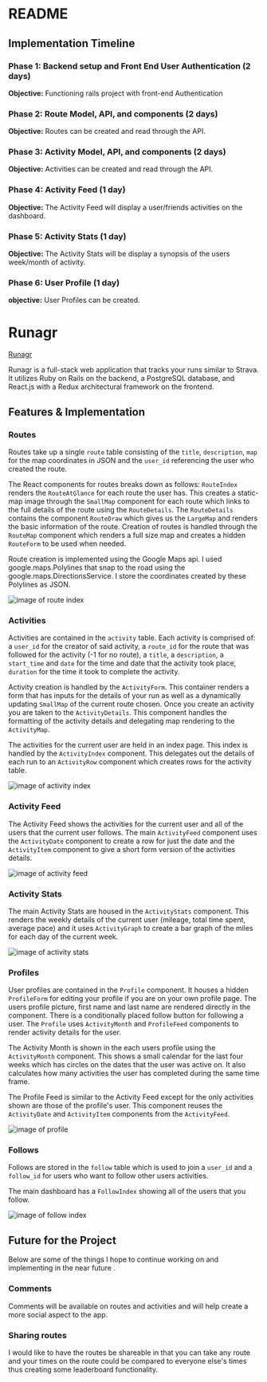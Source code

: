 # README

## Implementation Timeline

### Phase 1: Backend setup and Front End User Authentication (2 days)

**Objective:** Functioning rails project with front-end Authentication

### Phase 2: Route Model, API, and components (2 days)

**Objective:** Routes can be created and read through the API.

### Phase 3: Activity Model, API, and components (2 days)

**Objective:** Activities can be created and read through the API.

### Phase 4: Activity Feed (1 day)

**Objective:** The Activity Feed will display a user/friends activities on the dashboard.

### Phase 5: Activity Stats (1 day)

**Objective:** The Activity Stats will be display a synopsis of the users week/month of activity.

### Phase 6: User Profile (1 day)

**objective:** User Profiles can be created.



# Runagr

[Runagr][heroku]

[heroku]: https://runagr.herokuapp.com

Runagr is a full-stack web application that tracks your runs similar to Strava.  It utilizes Ruby on Rails on the backend, a PostgreSQL database, and React.js with a Redux architectural framework on the frontend.  

## Features & Implementation

### Routes

Routes take up a single `route` table consisting of the `title`, `description`, `map` for the map coordinates in JSON and the `user_id` referencing the user who created the route.

The React components for routes breaks down as follows: `RouteIndex` renders the `RouteAtGlance` for each route the user has. This creates a static-map image through the `SmallMap` component for each route which links to the full details of the route using the `RouteDetails`. The `RouteDetails` contains the component `RouteDraw` which gives us the `LargeMap` and renders the basic information of the route. Creation of routes is handled through the `RouteMap` component which renders a full size map and creates a hidden `RouteForm` to be used when needed.

Route creation is implemented using the Google Maps api. I used google.maps.Polylines that snap to the road using the google.maps.DirectionsService. I store the coordinates created by these Polylines as JSON.

![image of route index](docs/wireframes/route-index.png)

### Activities

Activities are contained in the `activity` table. Each activity is comprised of: a `user_id` for the creator of said activity, a `route_id` for the route that was followed for the activity (-1 for no route), a `title`, a `description`, a `start_time` and `date` for the time and date that the activity took place, `duration` for the time it took to complete the activity.

Activity creation is handled by the `ActivityForm`. This container renders a form that has inputs for the details of your run as well as a dynamically updating `SmallMap` of the current route chosen. Once you create an activity you are taken to the `ActivityDetails`. This component handles the formatting of the activity details and delegating map rendering to the `ActivityMap`.

The activities for the current user are held in an index page. This index is handled by the `ActivityIndex` component. This delegates out the details of each run to an `ActivityRow` component which creates rows for the activity table.

![image of activity index](docs/wireframes/activity-index.png)


### Activity Feed

The Activity Feed shows the activities for the current user and all of the users that the current user follows. The main `ActivityFeed` component uses the `ActivityDate` component to create a row for just the date and the `ActivityItem` component to give a short form version of the activities details.

![image of activity feed](docs/wireframes/activity-feed.png)

### Activity Stats

The main Activity Stats are housed in the `ActivityStats` component. This renders the weekly details of the current user (mileage, total time spent, average pace) and it uses `ActivityGraph` to create a bar graph of the miles for each day of the current week.

![image of activity stats](docs/wireframes/activity-stats.png)

### Profiles

User profiles are contained in the `Profile` component. It houses a hidden `ProfileForm` for editing your profile if you are on your own profile page. The users profile picture, first name and last name are rendered directly in the component. There is a conditionally placed follow button for following a user. The `Profile` uses `ActivityMonth` and `ProfileFeed` components to render activity details for the user.

The Activity Month is shown in the each users profile using the `ActivityMonth` component. This shows a small calendar for the last four weeks which has circles on the dates that the user was active on. It also calculates how many activities the user has completed during the same time frame.

The Profile Feed is similar to the Activity Feed except for the only activities shown are those of the profile's user. This component reuses the `ActivityDate` and `ActivityItem` components from the `ActivityFeed`.

![image of profile](docs/wireframes/profile-page.png)

### Follows

Follows are stored in the `follow` table which is used to join a `user_id` and a `follow_id` for users who want to follow other users activities.

The main dashboard has a `FollowIndex` showing all of the users that you follow.

![image of follow index](docs/wireframes/follow-index.png)


## Future for the Project

Below are some of the things I hope to continue working on and implementing in the near future .

### Comments

Comments will be available on routes and activities and will help create a more social aspect to the app.


### Sharing routes

I would like to have the routes be shareable in that you can take any route and your times on the route could be compared to everyone else's times thus creating some leaderboard functionality.
